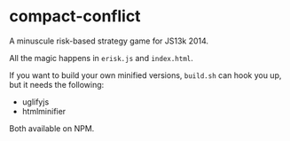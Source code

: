 compact-conflict
================

A minuscule risk-based strategy game for JS13k 2014.

All the magic happens in `erisk.js` and `index.html`. 

If you want to build your own minified versions, `build.sh` can hook you up, but it needs the following:

* uglifyjs
* htmlminifier

Both available on NPM.

